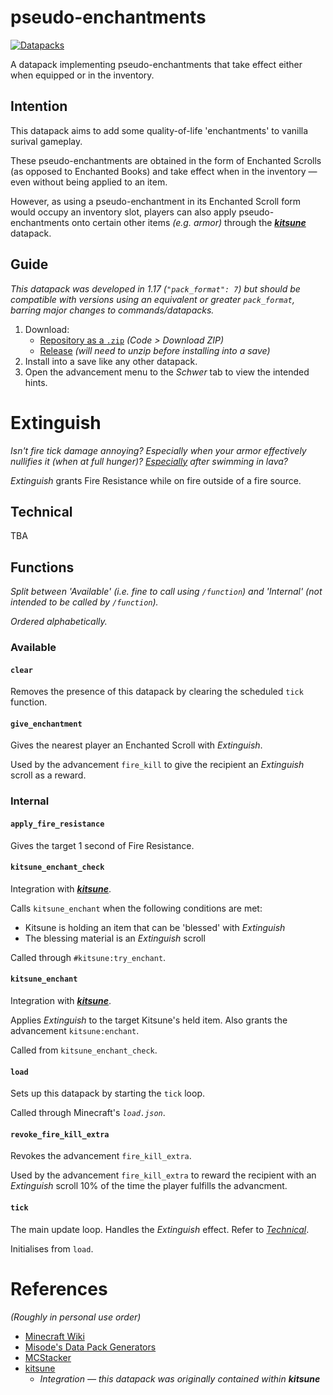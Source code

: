 # pseudo-enchantments
[![Datapacks](https://img.shields.io/badge/See_more-datapacks-C7A978.svg)](https://github.com/itsschwer?tab=repositories&q=&type=&language=mcfunction&sort=)

A datapack implementing pseudo-enchantments that take effect either when equipped or in the inventory.

## Intention

This datapack aims to add some quality-of-life 'enchantments' to vanilla surival gameplay.

These pseudo-enchantments are obtained in the form of Enchanted Scrolls (as opposed to Enchanted Books) and take effect when in the inventory — even without being applied to an item.

However, as using a pseudo-enchantment in its Enchanted Scroll form would occupy an inventory slot, players can also apply pseudo-enchantments onto certain other items *(e.g. armor)* through the ***[kitsune](https://github.com/itsschwer/kitsune)*** datapack.

## Guide
*This datapack was developed in 1.17 (`"pack_format": 7`) but should be compatible with versions using an equivalent or greater `pack_format`, barring major changes to commands/datapacks.*

1. Download:
    - [Repository as a `.zip`](https://github.com/itsschwer/pseudo-enchantments/archive/refs/heads/master.zip) *(Code > Download ZIP)*
    - [Release](https://github.com/itsschwer/pseudo-enchantments/releases) *(will need to unzip before installing into a save)*
2. Install into a save like any other datapack.
3. Open the advancement menu to the *Schwer* tab to view the intended hints.

# Extinguish

*Isn't fire tick damage annoying? Especially when your armor effectively nullifies it (when at full hunger)? <u>Especially</u> after swimming in lava?*

*Extinguish* grants Fire Resistance while on fire outside of a fire source.

## Technical

TBA

## Functions
*Split between 'Available' (i.e. fine to call using `/function`) and 'Internal' (not intended to be called by `/function`).*

*Ordered alphabetically.*

### Available

#### `clear`
Removes the presence of this datapack by clearing the scheduled `tick` function.

#### `give_enchantment`
Gives the nearest player an Enchanted Scroll with *Extinguish*.

Used by the advancement `fire_kill` to give the recipient an *Extinguish* scroll as a reward.

### Internal

#### `apply_fire_resistance`
Gives the target 1 second of Fire Resistance.

#### `kitsune_enchant_check`
Integration with ***[kitsune](https://github.com/itsschwer/kitsune)***.

Calls `kitsune_enchant` when the following conditions are met:
- Kitsune is holding an item that can be 'blessed' with *Extinguish*
- The blessing material is an *Extinguish* scroll

Called through `#kitsune:try_enchant`.

#### `kitsune_enchant`
Integration with ***[kitsune](https://github.com/itsschwer/kitsune)***.

Applies *Extinguish* to the target Kitsune's held item. Also grants the advancement `kitsune:enchant`.

Called from `kitsune_enchant_check`.

#### `load`
Sets up this datapack by starting the `tick` loop.

Called through Minecraft's *`load.json`*.

#### `revoke_fire_kill_extra`
Revokes the advancement `fire_kill_extra`.

Used by the advancement `fire_kill_extra` to reward the recipient with an *Extinguish* scroll 10% of the time the player fulfills the advancment.

#### `tick`
The main update loop. Handles the *Extinguish* effect. Refer to *[Technical](#technical)*.

Initialises from `load`.

# References
*(Roughly in personal use order)*
- [Minecraft Wiki](https://minecraft.fandom.com/wiki/Minecraft_Wiki)
- [Misode's Data Pack Generators](https://misode.github.io/)
- [MCStacker](https://mcstacker.net/)
- [kitsune](https://github.com/itsschwer/kitsune)
    - *Integration — this datapack was originally contained within **kitsune***
